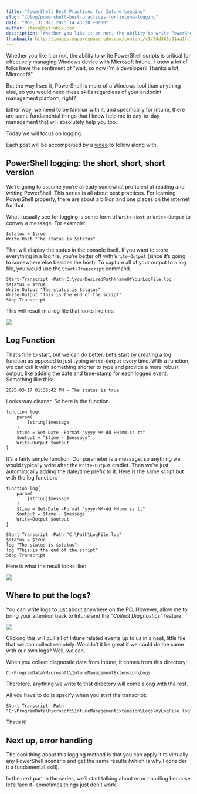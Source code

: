 ```yaml
---
title: "PowerShell Best Practices for Intune Logging"
slug: "/blog/powershell-best-practices-for-intune-logging"
date: "Mon, 31 Mar 2025 14:43:28 +0000"
author: steve@getrubix.com
description: "Whether you like it or not, the ability to write PowerShell scripts is critical for effectively managing Windows devices with Microsoft Intune. I know a lot of folks have the sentiment of 'wait, so now I'm a developer? Thanks a lot, Microsoft!' But the way I see it..."
thumbnail: http://images.squarespace-cdn.com/content/v1/5dd365a31aa1fd743bc30b8e/1743432196129-L7Q9QBTJUFTDSUKWT828/logBlog.jpeg
---
```


Whether you like it or not, the ability to write PowerShell scripts is critical for effectively managing Windows device with Microsoft Intune. I know a lot of folks have the sentiment of "wait, so now I'm a developer? Thanks a lot, Microsoft!"

But the way I see it, PowerShell is more of a Windows tool than anything else, so you would need these skills regardless of your endpoint management platform, right?

Either way, we need to be familiar with it, and specifically for Intune, there are some fundamental things that I know help me in day-to-day management that will absolutely help you too.

Today we will focus on logging.

Each post will be accompanied by a [video](https://youtu.be/G0hEgD3ysQY) to follow along with.

PowerShell logging: the short, short, short version
---------------------------------------------------

We’re going to assume you’re already somewhat proficient at reading and writing PowerShell. This series is all about best practices. For learning PowerShell properly, there are about a billion and one places on the internet for that.

What I usually see for logging is some form of `Write-Host` or `Write-Output` to convey a message. For example:

```
$status = $true
Write-Host "The status is $status"
```

That will display the status in the console itself. If you want to store everything in a log file, you’re better off with `Write-Output` (since it’s going to somewhere else besides the host). To capture all of your output to a log file, you would use the `Start-Transcript` command.

```
Start-Transcript -Path C:\yourDesiredPath\nameOfYourLogFile.log
$status = $true
Write-Output "The status is $status"
Write-Output "This is the end of the script"
Stop-Transcript
```

This will result in a log file that looks like this:

![](https://getrubixsitecms.blob.core.windows.net/public-assets/content/v1/5dd365a31aa1fd743bc30b8e/1e584c6e-63ac-4eca-bd55-76c443d78d99/log1.png)

Log Function
------------

That’s fine to start, but we can do better. Let’s start by creating a log function as opposed to just typing `Write-Output` every time. With a function, we can call it with something shorter to type and provide a more robust output, like adding the date and time-stamp for each logged event. Something like this:

`2025-03-17 01:36:42 PM - The status is true`

Looks way cleaner. So here is the function.

```
function log{
	param(
		[string]$message
	)
	$time = Get-Date -Format "yyyy-MM-dd HH:mm:ss tt"
	$output = "$time - $message"
	Write-Output $output
}
```

It’s a fairly simple function. Our parameter is a message, so anything we would typically write after the `Write-Output` cmdlet. Then we’re just automatically adding the date/time prefix to it. Here is the same script but with the log function:

```
function log{
	param(
		[string]$message
	)
	$time = Get-Date -Format "yyyy-MM-dd HH:mm:ss tt"
	$output = $time - $message
	Write-Output $output
}

Start-Transcript -Path "C:\Path\LogFile.log"
$status = $true
log "The status is $status"
log "This is the end of the script"
Stop-Transcript
```

Here is what the result looks like:

![](https://getrubixsitecms.blob.core.windows.net/public-assets/content/v1/5dd365a31aa1fd743bc30b8e/d0c75683-8363-47c3-80c2-39d2305cac5b/log2.png)

Where to put the logs?
----------------------

You can write logs to just about anywhere on the PC. However, allow me to bring your attention back to Intune and the _“Collect Diagnostics”_ feature:

![](https://getrubixsitecms.blob.core.windows.net/public-assets/content/v1/5dd365a31aa1fd743bc30b8e/deabf6d0-2f4a-4e45-a700-a408783aa2bd/log3.png)

Clicking this will pull all of Intune related events up to us in a neat, little file that we can collect remotely. Wouldn’t it be great if we could do the same with our own logs? Well, we can.

When you collect diagnostic data from Intune, it comes from this directory:

```
C:\ProgramData\Microsoft\IntuneManagementExtension\Logs 
```

Therefore, anything we write to that directory will come along with the rest.

All you have to do is specify when you start the transcript:

```
Start-Transcript -Path "C:\ProgramData\Microsoft\IntuneManagementExtension\Logs\myLogFile.log"
```

That’s it!

Next up, error handling
-----------------------

The cool thing about this logging method is that you can apply it to virtually any PowerShell scenario and get the same results (which is why I consider it a fundamental skill).

In the next part in the series, we’ll start talking about error handling because let’s face it- sometimes things just don’t work.
